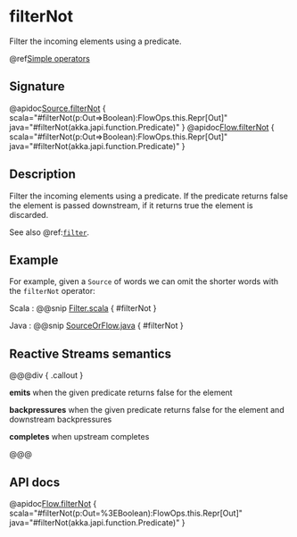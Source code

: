 # filterNot

Filter the incoming elements using a predicate.

@ref[Simple operators](../index.md#simple-operators)

## Signature

@apidoc[Source.filterNot](Source) { scala="#filterNot(p:Out=&gt;Boolean):FlowOps.this.Repr[Out]" java="#filterNot(akka.japi.function.Predicate)" }
@apidoc[Flow.filterNot](Flow) { scala="#filterNot(p:Out=&gt;Boolean):FlowOps.this.Repr[Out]" java="#filterNot(akka.japi.function.Predicate)" }


## Description

Filter the incoming elements using a predicate. If the predicate returns false the element is passed downstream, if
it returns true the element is discarded.

See also @ref:[`filter`](filter.md).

## Example

For example, given a `Source` of words we can omit the shorter words with the `filterNot` operator: 

Scala
:  @@snip [Filter.scala](/akka-docs/src/test/scala/docs/stream/operators/sourceorflow/Filter.scala) { #filterNot }

Java
:  @@snip [SourceOrFlow.java](/akka-docs/src/test/java/jdocs/stream/operators/SourceOrFlow.java) { #filterNot }

## Reactive Streams semantics

@@@div { .callout }

**emits** when the given predicate returns false for the element

**backpressures** when the given predicate returns false for the element and downstream backpressures

**completes** when upstream completes

@@@

## API docs

@apidoc[Flow.filterNot](Flow) { scala="#filterNot(p:Out=%3EBoolean):FlowOps.this.Repr[Out]" java="#filterNot(akka.japi.function.Predicate)" }

